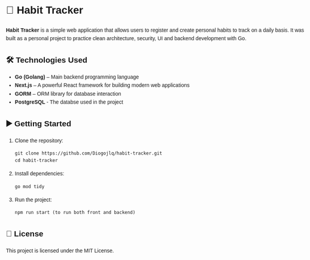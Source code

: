 <body style="font-family: sans-serif; line-height: 1.6; max-width: 800px; margin: 0 auto; padding: 2rem;">

  <h1>🧠 Habit Tracker</h1>

  <p><strong>Habit Tracker</strong> is a simple web application that allows users to register and create personal habits to track on a daily basis. It was built as a personal project to practice clean architecture, security, UI and backend development with Go.</p>

  <h2>🛠 Technologies Used</h2>
  <ul>
    <li><strong>Go (Golang)</strong> – Main backend programming language</li>
    <li><strong>Next.js</strong> – A powerful React framework for building modern web applications</li>
    <li><strong>GORM</strong> – ORM library for database interaction</li>
    <li><strong>PostgreSQL</strong> - The databse used in the project</li>
  </ul>

  <h2>▶️ Getting Started</h2>
  <ol>
    <li>Clone the repository:
      <pre><code>git clone https://github.com/Diogojlq/habit-tracker.git
cd habit-tracker</code></pre>
    </li>
    <li>Install dependencies:
      <pre><code>go mod tidy</code></pre>
    </li>
    <li>Run the project:
      <pre><code>npm run start (to run both front and backend)</code></pre>
    </li>
  </ol>

  <h2>📃 License</h2>
  <p>This project is licensed under the MIT License.</p>

</body>
